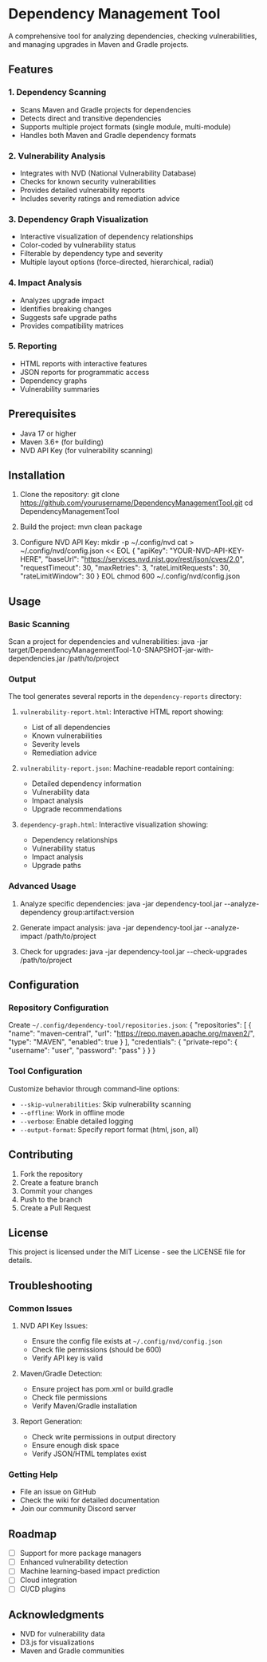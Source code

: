 # Dependency Management Tool

A comprehensive tool for analyzing dependencies, checking vulnerabilities, and managing upgrades in Maven and Gradle projects.

## Features

### 1. Dependency Scanning
- Scans Maven and Gradle projects for dependencies
- Detects direct and transitive dependencies
- Supports multiple project formats (single module, multi-module)
- Handles both Maven and Gradle dependency formats

### 2. Vulnerability Analysis
- Integrates with NVD (National Vulnerability Database)
- Checks for known security vulnerabilities
- Provides detailed vulnerability reports
- Includes severity ratings and remediation advice

### 3. Dependency Graph Visualization
- Interactive visualization of dependency relationships
- Color-coded by vulnerability status
- Filterable by dependency type and severity
- Multiple layout options (force-directed, hierarchical, radial)

### 4. Impact Analysis
- Analyzes upgrade impact
- Identifies breaking changes
- Suggests safe upgrade paths
- Provides compatibility matrices

### 5. Reporting
- HTML reports with interactive features
- JSON reports for programmatic access
- Dependency graphs
- Vulnerability summaries

## Prerequisites

- Java 17 or higher
- Maven 3.6+ (for building)
- NVD API Key (for vulnerability scanning)

## Installation

1. Clone the repository: 
git clone https://github.com/yourusername/DependencyManagementTool.git
cd DependencyManagementTool


2. Build the project:
mvn clean package


3. Configure NVD API Key:
mkdir -p ~/.config/nvd
cat > ~/.config/nvd/config.json << EOL
{
"apiKey": "YOUR-NVD-API-KEY-HERE",
"baseUrl": "https://services.nvd.nist.gov/rest/json/cves/2.0",
"requestTimeout": 30,
"maxRetries": 3,
"rateLimitRequests": 30,
"rateLimitWindow": 30
}
EOL
chmod 600 ~/.config/nvd/config.json


## Usage

### Basic Scanning

Scan a project for dependencies and vulnerabilities:
java -jar target/DependencyManagementTool-1.0-SNAPSHOT-jar-with-dependencies.jar /path/to/project


### Output

The tool generates several reports in the `dependency-reports` directory:

1. `vulnerability-report.html`: Interactive HTML report showing:
   - List of all dependencies
   - Known vulnerabilities
   - Severity levels
   - Remediation advice

2. `vulnerability-report.json`: Machine-readable report containing:
   - Detailed dependency information
   - Vulnerability data
   - Impact analysis
   - Upgrade recommendations

3. `dependency-graph.html`: Interactive visualization showing:
   - Dependency relationships
   - Vulnerability status
   - Impact analysis
   - Upgrade paths

### Advanced Usage

1. Analyze specific dependencies:
java -jar dependency-tool.jar --analyze-dependency group:artifact:version


2. Generate impact analysis:
java -jar dependency-tool.jar --analyze-impact /path/to/project


3. Check for upgrades:
java -jar dependency-tool.jar --check-upgrades /path/to/project


## Configuration

### Repository Configuration

Create `~/.config/dependency-tool/repositories.json`:
{
"repositories": [
{
"name": "maven-central",
"url": "https://repo.maven.apache.org/maven2/",
"type": "MAVEN",
"enabled": true
}
],
"credentials": {
"private-repo": {
"username": "user",
"password": "pass"
}
}
}


### Tool Configuration

Customize behavior through command-line options:
- `--skip-vulnerabilities`: Skip vulnerability scanning
- `--offline`: Work in offline mode
- `--verbose`: Enable detailed logging
- `--output-format`: Specify report format (html, json, all)

## Contributing

1. Fork the repository
2. Create a feature branch
3. Commit your changes
4. Push to the branch
5. Create a Pull Request

## License

This project is licensed under the MIT License - see the LICENSE file for details.

## Troubleshooting

### Common Issues

1. NVD API Key Issues:
   - Ensure the config file exists at `~/.config/nvd/config.json`
   - Check file permissions (should be 600)
   - Verify API key is valid

2. Maven/Gradle Detection:
   - Ensure project has pom.xml or build.gradle
   - Check file permissions
   - Verify Maven/Gradle installation

3. Report Generation:
   - Check write permissions in output directory
   - Ensure enough disk space
   - Verify JSON/HTML templates exist

### Getting Help

- File an issue on GitHub
- Check the wiki for detailed documentation
- Join our community Discord server

## Roadmap

- [ ] Support for more package managers
- [ ] Enhanced vulnerability detection
- [ ] Machine learning-based impact prediction
- [ ] Cloud integration
- [ ] CI/CD plugins

## Acknowledgments

- NVD for vulnerability data
- D3.js for visualizations
- Maven and Gradle communities
